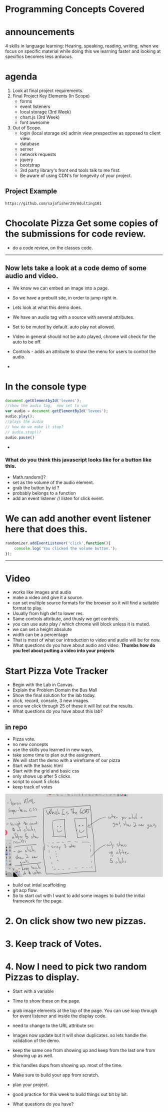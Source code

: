# Programming Concepts Covered

# announcements
 4 skills in language learning: Hearing, speaking, reading, writing, when we focus on specific material while doing this we learning faster and looking at specifics becomes less arduous. 

# agenda
1. Look at final project requirements. 
2. Final Project Key Elements (In Scope)
    - forms
    - event listeners
    - local storage (3rd Week)
    - chart.js (3rd Week)
    - font awesome
3. Out of Scope. 
    - login (local storage ok) admin view prespective as opposed to client view. 
    - database
    - server 
    - network requests
    - jquery
    - bootstrap
    - 3rd party library's front end tools talk to me first. 
    - Be aware of using CDN's for longevity of your project. 
## Project Example 
    https://github.com/sajafisher29/Adulting101


# Chocolate Pizza Get some copies of the submissions for code review. 
- do a code review, on the classes code.

---
## Now lets take a look at a code demo of some audio and video. 
- We know we can embed an image into a page. 
- So we have a prebuilt site, in order to jump right in. 
- Lets look at what this demo does. 
- We have an audio tag with a source with several attributes. 
- Set to be muted by default. auto play not allowed. 
- Video in general should not be auto played, chrome will check for the auto to be off. 
- Controls - adds an attribute to show the menu for users to control the audio. 

-
# In the console type 

```js 
document.getElementbyId('levees');
//show the audio tag,  now set to var
var audio = document.getElementById('levees');
audio.play();
//plays the audio
// how do we make it stop?
// audio.stop()?
audio.pause()

```
-
### What do you think this javascript looks like for a button like this. 
- Math.random()?
- set as the volume of the audio element.
- grab the button by id ? 
- probably belongs to a function 
- add an event listener // listen for click event. 


# We can add another event listener here that does this. 
```js
randomizer.addEventListener('click',function(){
    console.log('You clicked the volume button.');
});
```

---

# Video 
- works like images and audio 
- make a video and give it a source. 
- can set multiple source formats for the browser so it will find a suitable format to play. 
- Usually from high def to lower res. 
- Same controls attribute, and thusly we get controls. 
- you can use auto play / which chrome will block unless it is muted. 
- we can set a height absolute
- width can be a percentage
- That is most of what our introduction to video and audio will be for now. 
- What questions do you have about audio and video. 
 **Thumbs how do you feel about putting a video into your projects**

 # Start Pizza Vote Tracker
 - Begin with the Lab in Canvas. 
 - Explain the Problem Domain the Bus Mall
 - Show the final solution for the lab today. 
 - click, record, console, 3 new images.
 - once we click through 25 of these it will list out the results. 
 - What questions do you have about this lab? 

 ## in repo
 - Pizza vote. 
 -  no new concepts
 - use the skills you learned in new ways, 
 - take some time to plan out the assignment. 
 - We will start the demo with a wireframe of our pizza 
 - Start with the basic html
 - Start with the grid and basic css 
 - only shows up after 5 clicks
 - script to count 5 clicks 
 - keep track of votes

 ![wireFrame](goatWireFrame.png)


- build out intial scaffolding
- git acp flow. 
- So to start out with I want to add some images to build the initial framework for the page. 
 
 

# 2. On click show two new pizzas. 


# 3. Keep track of Votes.









 
# 4. Now I need to pick two random Pizzas to display. 
- Start with a variable
- Time to show these on the page. 
- grab image elements at the top of the page. You can use loop through for event listener and inside the display code.

- need to change to the URL attribute src
- Images now update but it will show duplicates. so lets handle the validation of the demo. 
- keep the same one from showing up and keep from the last one from showing up as well. 
- this handles dups from showing up. most of the time.










- Make sure to build your app from scratch.  
- plan your project. 
- good practice for this week to build things out bit by bit. 
- What questions do you have? 
